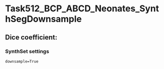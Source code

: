 Task512_BCP_ABCD_Neonates_SynthSegDownsample
=============================================

Dice coefficient:
-----------------

### SynthSet settings

    downsample=True
